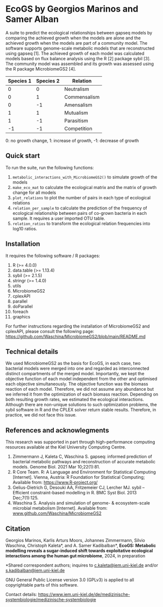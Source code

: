 # EcoGS **by Georgios Marinos and Samer Alban**

A suite to predict the ecological relationships between gapseq models by comparing the achieved growth when the models are alone and the achieved growth when the models are part of a community model. The software supports genome-scale metabolic models that are reconstructed using gapseq [1]. The achieved growth of each model was calculated models based on flux balance analysis using the R [2] package sybil [3]. The community model was assembled and its growth was assessed using the R package MicrobiomeGS2 [4].


|Species 1|Species 2|Relation|
|-----|-----|-----|
|0|0|Neutralism|
|0|1|Commensalism|
|0|-1|Amensalism|
|1|1|Mutualism|
|1|-1|Parasitism|
|-1|-1|Competition|

0: no growth change, 1: increase of growth, -1: decrease of growth

## Quick start
To run the suite, run the following functions:

1. `metabolic_interactions_with_MicrobiomeGS2()` to simulate growth of the models
2. `make_eco_mat` to calculate the ecological matrix and the matrix of growth change for all models
3. `plot_relations` to plot the number of pairs in each type of ecological relations
4. `relation_per_sample` to calculate the prediction of the frequency of ecological relationship between pairs of co-grown bacteria in each sample. It requires a user imported OTU table.
5. `relation_ratios` to transform the ecological relation frequencies into log10 ratios.

## Installation
It requires the following software / R packages:
  
  1. R (>= 4.0.0)
  2. data.table (>= 1.13.4)
  3. sybil (>= 2.1.5)
  4. stringr (>= 1.4.0)
  5. utils
  6. MicrobiomeGS2
  7. cplexAPI
  8. parallel
  9. doParallel
  10. foreach
  11. graphics

For further instructions regarding the installation of MicrobiomeGS2 and cplexAPI, please consult the following page: https://github.com/Waschina/MicrobiomeGS2/blob/main/README.md


## Technical details
We used MicrobiomeGS2 as the basis for EcoGS, in each case, two bacterial models were merged into one and regarded as interconnected distinct compartments of the merged model.
Importantly, we kept the objective function of each model independent from the other and optimised each objective simultaneously.
The objective function was the biomass reaction of each model. Therefore, we did not assume any abundance but we inferred it from the optimization of each biomass reaction. Depending on both resulting growth rates, we estimated the ecological interactions. Although there are non-unique solutions to such optimization problems, the sybil software in R and the CPLEX solver return stable results. Therefore, in practice, we did not face this issue.



## References and acknowlegments
This research was supported in part through high-performance computing resources available at the Kiel University Computing Centre.

1. Zimmermann J, Kaleta C, Waschina S. gapseq: informed prediction of bacterial metabolic pathways and reconstruction of accurate metabolic models. Genome Biol. 2021 Mar 10;22(1):81.
2. R Core Team. R: A Language and Environment for Statistical Computing [Internet]. Vienna, Austria: R Foundation for Statistical Computing; Available from: https://www.R-project.org/
3.	Gelius-Dietrich G, Desouki AA, Fritzemeier CJ, Lercher MJ. sybil – Efficient constraint-based modelling in R. BMC Syst Biol. 2013 Dec;7(1):125.
4.	Waschina S. Analysis and simulation of genome- & ecosystem-scale microbial metabolism [Internet]. Available from: www.github.com/Waschina/MicrobiomeGS2


## Citation
Georgios Marinos, Karlis Arturs Moors, Johannes Zimmermann, Silvio Waschina, Christoph Kaleta*, and A. Samer Kadibalban*,  **EcoGS: Metabolic modelling reveals a sugar-induced shift towards exploitative ecological interactions among the human gut microbiome**, 2024, in preparation

*Shared correspondent authors; inquires to c.kaleta@iem.uni-kiel.de and/or s.kadibalban@iem.uni-kiel.de

GNU General Public License version 3.0 (GPLv3) is applied to all copyrightable parts of this software.

Contact details: https://www.iem.uni-kiel.de/de/medizinische-systembiologie/medizinische-systembiologie


